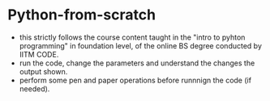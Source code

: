 # Python-from-scratch
- this strictly follows the course content taught in the "intro to pyhton programming" in foundation level, of the online BS degree conducted by IITM CODE.
- run the code, change the parameters and understand the changes the output shown.
- perform some pen and paper operations before runnnign the code (if needed).
